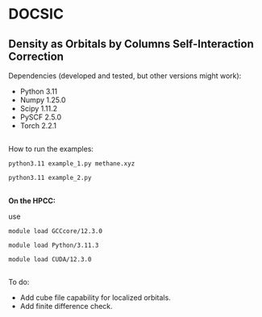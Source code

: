 # DOCSIC
## Density as Orbitals by Columns Self-Interaction Correction 

Dependencies (developed and tested, but other versions might work):

- Python 3.11
- Numpy 1.25.0
- Scipy 1.11.2
- PySCF 2.5.0
- Torch 2.2.1


##

How to run the examples:
```
python3.11 example_1.py methane.xyz
```
```
python3.11 example_2.py
```

##

**On the HPCC:**

use

```
module load GCCcore/12.3.0
```

```
module load Python/3.11.3
```

```
module load CUDA/12.3.0
```

##
To do:

- Add cube file capability for localized orbitals.
- Add finite difference check.
  
